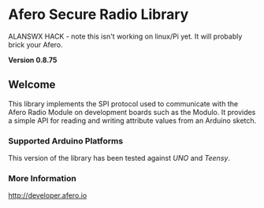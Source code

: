 # Afero Secure Radio Library #

ALANSWX HACK - note this isn't working on linux/Pi yet. It will probably brick your Afero.

**Version 0.8.75**

## Welcome ##

This library implements the SPI protocol used to communicate with the Afero Radio Module on development boards such as the Modulo. It provides a simple API for reading and writing attribute values from an Arduino sketch.

### Supported Arduino Platforms ###

This version of the library has been tested against *UNO* and *Teensy*.

### More Information ###

<http://developer.afero.io>
